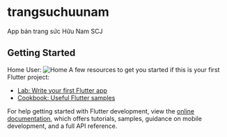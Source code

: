 # trangsuchuunam

App bán trang sức Hữu Nam SCJ

## Getting Started
Home User:
<img src="https://github.com/huunambg/TTCS/assets/git/admin.jpg" alt="Home">
A few resources to get you started if this is your first Flutter project:

- [Lab: Write your first Flutter app](https://docs.flutter.dev/get-started/codelab)
- [Cookbook: Useful Flutter samples](https://docs.flutter.dev/cookbook)

For help getting started with Flutter development, view the
[online documentation](https://docs.flutter.dev/), which offers tutorials,
samples, guidance on mobile development, and a full API reference.
